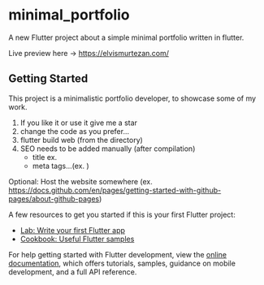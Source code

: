 # minimal_portfolio

A new Flutter project about a simple minimal portfolio written in flutter.

Live preview here -> https://elvismurtezan.com/

## Getting Started

This project is a minimalistic portfolio developer,
to showcase some of my work.

1. If you like it or use it give me a star
2. change the code as you prefer...
3. flutter build web (from the directory)
4. SEO needs to be added manually (after compilation)
    - title ex. <title>Name Surname</title>
    - meta tags...(ex. <meta name="description" content="Explore the portfolio of <Name Surname> build with Flutter, a passionate developer based in the <Country>. ">)


Optional:
Host the website somewhere (ex. https://docs.github.com/en/pages/getting-started-with-github-pages/about-github-pages)


A few resources to get you started if this is your first Flutter project:

- [Lab: Write your first Flutter app](https://docs.flutter.dev/get-started/codelab)
- [Cookbook: Useful Flutter samples](https://docs.flutter.dev/cookbook)

For help getting started with Flutter development, view the
[online documentation](https://docs.flutter.dev/), which offers tutorials,
samples, guidance on mobile development, and a full API reference.
